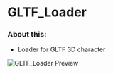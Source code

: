 # GLTF_Loader
### About this:
 * Loader for GLTF 3D character 

![GLTF_Loader Preview](https://zupimages.net/up/18/25/ogoi.jpg)
